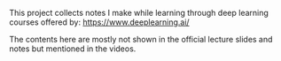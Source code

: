 This project collects notes I make while learning through deep 
learning courses offered by: https://www.deeplearning.ai/

The contents here are mostly not shown in the official lecture 
slides and notes but mentioned in the videos.